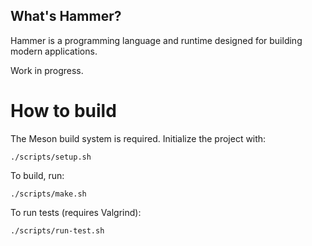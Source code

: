 ## What's Hammer?

Hammer is a programming language and runtime designed for building modern applications.

Work in progress.

# How to build

The Meson build system is required. Initialize the project with:

    ./scripts/setup.sh

To build, run:

    ./scripts/make.sh

To run tests (requires Valgrind):

    ./scripts/run-test.sh
